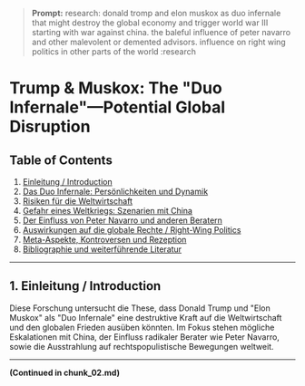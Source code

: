 > **Prompt:**
> research: donald tromp and elon muskox as duo infernale that might destroy the global economy and trigger world war III starting with war against china. the baleful influence of peter navarro and other malevolent or demented advisors. influence on right wing politics in other parts of the world :research

# Trump & Muskox: The "Duo Infernale"—Potential Global Disruption

## Table of Contents
1. [Einleitung / Introduction](#einleitung--introduction)
2. [Das Duo Infernale: Persönlichkeiten und Dynamik](#das-duo-infernale-persönlichkeiten-und-dynamik)
3. [Risiken für die Weltwirtschaft](#risiken-für-die-weltwirtschaft)
4. [Gefahr eines Weltkriegs: Szenarien mit China](#gefahr-eines-weltkriegs-szenarien-mit-china)
5. [Der Einfluss von Peter Navarro und anderen Beratern](#der-einfluss-von-peter-navarro-und-anderen-beratern)
6. [Auswirkungen auf die globale Rechte / Right-Wing Politics](#auswirkungen-auf-die-globale-rechte--right-wing-politics)
7. [Meta-Aspekte, Kontroversen und Rezeption](#meta-aspekte-kontroversen-und-rezeption)
8. [Bibliographie und weiterführende Literatur](#bibliographie-und-weiterführende-literatur)

---

## 1. Einleitung / Introduction
Diese Forschung untersucht die These, dass Donald Trump und "Elon Muskox" als "Duo Infernale" eine destruktive Kraft auf die Weltwirtschaft und den globalen Frieden ausüben könnten. Im Fokus stehen mögliche Eskalationen mit China, der Einfluss radikaler Berater wie Peter Navarro, sowie die Ausstrahlung auf rechtspopulistische Bewegungen weltweit.

---

**(Continued in chunk_02.md)**
